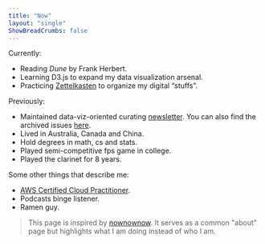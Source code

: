 ```yaml
---
title: "Now"
layout: "single"
ShowBreadCrumbs: false
---
```


Currently:

- Reading *Dune* by Frank Herbert.
- Learning D3.js to expand my data visualization arsenal.
- Practicing [Zettelkasten](https://en.wikipedia.org/wiki/Zettelkasten) to organize my digital “stuffs”.

Previously:

- Maintained data-viz-oriented curating [newsletter](https://world.hey.com/qrui). You can also find the archived issues [here](/nopie/).
- Lived in Australia, Canada and China.
- Hold degrees in math, cs and stats.
- Played semi-competitive fps game in college.
- Played the clarinet for 8 years.

Some other things that describe me:

- [AWS Certified Cloud Practitioner](https://www.youracclaim.com/badges/02bde1d0-0a61-4ad3-a268-a73138b37855/public_url).
- Podcasts binge listener.
- Ramen guy.

> This page is inspired by [nownownow](https://nownownow.com/about). It serves as a common "about" page but highlights what I am doing instead of who I am.
